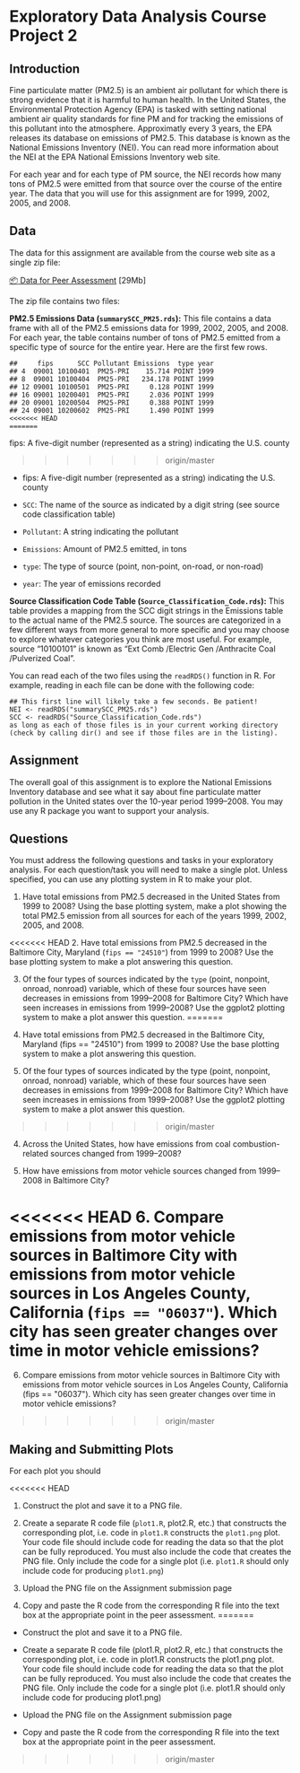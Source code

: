 # Exploratory Data Analysis Course Project 2

## Introduction

Fine particulate matter (PM2.5) is an ambient air pollutant for which there is strong evidence that it is harmful to human health. In the United States, the Environmental Protection Agency (EPA) is tasked with setting national ambient air quality standards for fine PM and for tracking the emissions of this pollutant into the atmosphere. Approximatly every 3 years, the EPA releases its database on emissions of PM2.5. This database is known as the National Emissions Inventory (NEI). You can read more information about the NEI at the EPA National Emissions Inventory web site.

For each year and for each type of PM source, the NEI records how many tons of PM2.5 were emitted from that source over the course of the entire year. The data that you will use for this assignment are for 1999, 2002, 2005, and 2008.

## Data

The data for this assignment are available from the course web site as a single zip file:

[:package: Data for Peer Assessment](https://d396qusza40orc.cloudfront.net/exdata%2Fdata%2FNEI_data.zip) [29Mb]

The zip file contains two files:

**PM2.5 Emissions Data (`summarySCC_PM25.rds`):** This file contains a data frame with all of the PM2.5 emissions data for 1999, 2002, 2005, and 2008. For each year, the table contains number of tons of PM2.5 emitted from a specific type of source for the entire year. Here are the first few rows.

```
##     fips      SCC Pollutant Emissions  type year
## 4  09001 10100401  PM25-PRI    15.714 POINT 1999
## 8  09001 10100404  PM25-PRI   234.178 POINT 1999
## 12 09001 10100501  PM25-PRI     0.128 POINT 1999
## 16 09001 10200401  PM25-PRI     2.036 POINT 1999
## 20 09001 10200504  PM25-PRI     0.388 POINT 1999
## 24 09001 10200602  PM25-PRI     1.490 POINT 1999
<<<<<<< HEAD
=======
```
fips: A five-digit number (represented as a string) indicating the U.S. county
>>>>>>> origin/master

* fips: A five-digit number (represented as a string) indicating the U.S. county

* `SCC`: The name of the source as indicated by a digit string (see source code classification table)

* `Pollutant`: A string indicating the pollutant

* `Emissions`: Amount of PM2.5 emitted, in tons

* `type`: The type of source (point, non-point, on-road, or non-road)

* `year`: The year of emissions recorded

**Source Classification Code Table (`Source_Classification_Code.rds`):** This table provides a mapping from the SCC digit strings in the Emissions table to the actual name of the PM2.5 source. The sources are categorized in a few different ways from more general to more specific and you may choose to explore whatever categories you think are most useful. For example, source “10100101” is known as “Ext Comb /Electric Gen /Anthracite Coal /Pulverized Coal”.

You can read each of the two files using the `readRDS()` function in R. For example, reading in each file can be done with the following code:

```
## This first line will likely take a few seconds. Be patient!
NEI <- readRDS("summarySCC_PM25.rds")
SCC <- readRDS("Source_Classification_Code.rds")
as long as each of those files is in your current working directory (check by calling dir() and see if those files are in the listing).
```

## Assignment

The overall goal of this assignment is to explore the National Emissions Inventory database and see what it say about fine particulate matter pollution in the United states over the 10-year period 1999–2008. You may use any R package you want to support your analysis.

## Questions

You must address the following questions and tasks in your exploratory analysis. For each question/task you will need to make a single plot. Unless specified, you can use any plotting system in R to make your plot.

1. Have total emissions from PM2.5 decreased in the United States from 1999 to 2008? Using the base plotting system, make a plot showing the total PM2.5 emission from all sources for each of the years 1999, 2002, 2005, and 2008.

<<<<<<< HEAD
2. Have total emissions from PM2.5 decreased in the Baltimore City, Maryland (`fips == "24510"`) from 1999 to 2008? Use the base plotting system to make a plot answering this question.

3. Of the four types of sources indicated by the `type` (point, nonpoint, onroad, nonroad) variable, which of these four sources have seen decreases in emissions from 1999–2008 for Baltimore City? Which have seen increases in emissions from 1999–2008? Use the ggplot2 plotting system to make a plot answer this question.
=======
2. Have total emissions from PM2.5 decreased in the Baltimore City, Maryland (fips == "24510") from 1999 to 2008? Use the base plotting system to make a plot answering this question.

3. Of the four types of sources indicated by the type (point, nonpoint, onroad, nonroad) variable, which of these four sources have seen decreases in emissions from 1999–2008 for Baltimore City? Which have seen increases in emissions from 1999–2008? Use the ggplot2 plotting system to make a plot answer this question.
>>>>>>> origin/master

4. Across the United States, how have emissions from coal combustion-related sources changed from 1999–2008?

5. How have emissions from motor vehicle sources changed from 1999–2008 in Baltimore City?

<<<<<<< HEAD
6. Compare emissions from motor vehicle sources in Baltimore City with emissions from motor vehicle sources in Los Angeles County, California (`fips == "06037"`). Which city has seen greater changes over time in motor vehicle emissions?
=======
6. Compare emissions from motor vehicle sources in Baltimore City with emissions from motor vehicle sources in Los Angeles County, California (fips == "06037"). Which city has seen greater changes over time in motor vehicle emissions?
>>>>>>> origin/master

## Making and Submitting Plots

For each plot you should

<<<<<<< HEAD
1. Construct the plot and save it to a PNG file.

2. Create a separate R code file (`plot1.R`, plot2.R, etc.) that constructs the corresponding plot, i.e. code in `plot1.R` constructs the `plot1.png` plot. Your code file should include code for reading the data so that the plot can be fully reproduced. You must also include the code that creates the PNG file. Only include the code for a single plot (i.e. `plot1.R` should only include code for producing `plot1.png`)

3. Upload the PNG file on the Assignment submission page

4. Copy and paste the R code from the corresponding R file into the text box at the appropriate point in the peer assessment.
=======
* Construct the plot and save it to a PNG file.

* Create a separate R code file (plot1.R, plot2.R, etc.) that constructs the corresponding plot, i.e. code in plot1.R constructs the plot1.png plot. Your code file should include code for reading the data so that the plot can be fully reproduced. You must also include the code that creates the PNG file. Only include the code for a single plot (i.e. plot1.R should only include code for producing plot1.png)

* Upload the PNG file on the Assignment submission page

* Copy and paste the R code from the corresponding R file into the text box at the appropriate point in the peer assessment.
>>>>>>> origin/master
